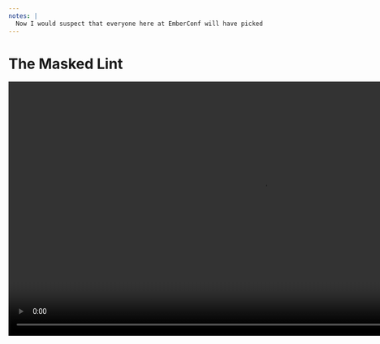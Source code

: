```yaml
---
notes: |
  Now I would suspect that everyone here at EmberConf will have picked up my very thin alegory but let’s just spell it out in case anybody missed it. Our Rules document is actually our linting rules. If you have ever worked on an Ember app you will have experience with using linting because a newly generated Ember app has a whole plethora of helpful rules enabled by default and automatically baked into the default testing process. What I mean by that is that if you generate a new Ember app and run `npm test` then you will automatically run all the pre-configured linting rules. And do you know what? The rule in my example, alt text on images, is one of the lint rules that is automatically enabled for you 🎉 Thanks to Mel Sumner and the amazing work by the Accessibility team there are a whole host of Accessibility rules enabled by default.
---
```


# The Masked Lint

<video data-autoplay muted loop playsinline style="height: 500px;" src="/images/mask.webm"></video>
